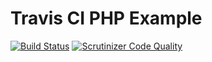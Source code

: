 Travis CI PHP Example
===========

[![Build Status](https://travis-ci.org/ducdongmg/travis-ci-php-example.svg?branch=master)](https://travis-ci.org/ducdongmg/travis-ci-php-example)
[![Scrutinizer Code Quality](https://scrutinizer-ci.com/g/ducdongmg/travis-ci-php-example/badges/quality-score.png?b=master)](https://scrutinizer-ci.com/g/ducdongmg/travis-ci-php-example/?branch=master)
